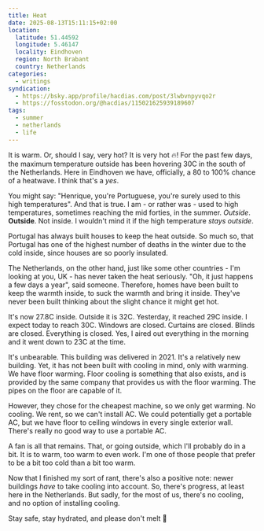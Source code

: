 ```yaml
---
title: Heat
date: 2025-08-13T15:11:15+02:00
location:
  latitude: 51.44592
  longitude: 5.46147
  locality: Eindhoven
  region: North Brabant
  country: Netherlands
categories:
  - writings
syndication:
  - https://bsky.app/profile/hacdias.com/post/3lwbvnpyvqo2r
  - https://fosstodon.org/@hacdias/115021625939189607
tags:
  - summer
  - netherlands
  - life
---
```


It is warm. Or, should I say, very hot? It is very hot 🔥! For the past few days, the maximum temperature outside has been hovering 30C in the south of the Netherlands. Here in Eindhoven we have, officially, a 80 to 100% chance of a heatwave. I think that's a *yes*.

<!--more-->

You might say: "Henrique, you're Portuguese, you're surely used to this high temperatures". And that is true. I am - or rather was - used to high temperatures, sometimes reaching the mid forties, in the summer. *Outside*. **Outside**. Not inside. I wouldn't mind it if the high temperature *stays outside*.

Portugal has always built houses to keep the heat outside. So much so, that Portugal has one of the highest number of deaths in the winter due to the cold inside, since houses are so poorly insulated.

The Netherlands, on the other hand, just like some other countries - I'm looking at you, UK - has never taken the heat seriously. "Oh, it just happens a few days a year", said someone. Therefore, homes have been built to keep the warmth inside, to suck the warmth and bring it inside. They've never been built thinking about the slight chance it might get hot.

It's now 27.8C inside. Outside it is 32C. Yesterday, it reached 29C inside. I expect today to reach 30C. Windows are closed. Curtains are closed. Blinds are closed. Everything is closed. Yes, I aired out everything in the morning and it went down to 23C at the time.

It's unbearable. This building was delivered in 2021. It's a relatively new building. Yet, it has not been built with cooling in mind, only with warming. We have floor warming. Floor cooling is something that also exists, and is provided by the same company that provides us with the floor warming. The pipes on the floor are capable of it.

However, they chose for the cheapest machine, so we only get warming. No cooling. We rent, so we can't install AC. We could potentially get a portable AC, but we have floor to ceiling windows in every single exterior wall. There's really no good way to use a portable AC.

A fan is all that remains. That, or going outside, which I'll probably do in a bit. It is to warm, too warm to even work. I'm one of those people that prefer to be a bit too cold than a bit too warm.

Now that I finished my sort of rant, there's also a positive note: newer buildings *have* to take cooling into account. So, there's progress, at least here in the Netherlands. But sadly, for the most of us, there's no cooling, and no option of installing cooling.

Stay safe, stay hydrated, and please don't melt 🫠
